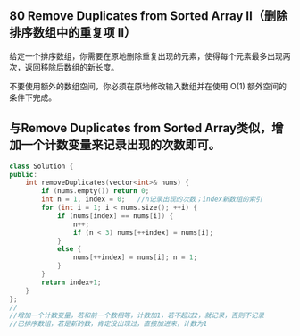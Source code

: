 ## 80 Remove Duplicates from Sorted Array II（删除排序数组中的重复项 II）

给定一个排序数组，你需要在原地删除重复出现的元素，使得每个元素最多出现两次，返回移除后数组的新长度。

不要使用额外的数组空间，你必须在原地修改输入数组并在使用 O(1) 额外空间的条件下完成。



## 与Remove Duplicates from Sorted Array类似，增加一个计数变量来记录出现的次数即可。

```c++
class Solution {
public:
    int removeDuplicates(vector<int>& nums) {
        if (nums.empty()) return 0;
        int n = 1, index = 0;	//n记录出现的次数；index新数组的索引
        for (int i = 1; i < nums.size(); ++i) {
            if (nums[index] == nums[i]) {
                n++;
                if (n < 3) nums[++index] = nums[i];
            }
            else {
                nums[++index] = nums[i]; n = 1;
            }
        }
        return index+1;
    }
};
//
//增加一个计数变量，若和前一个数相等，计数加1，若不超过2，就记录，否则不记录
//已排序数组，若是新的数，肯定没出现过，直接加进来，计数为1

```

